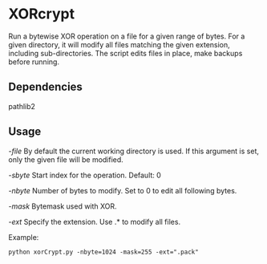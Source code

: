 # XORcrypt

Run a bytewise XOR operation on a file for a given range of bytes.
For a given directory, it will modify all files matching the given extension, including sub-directories.
The script edits files in place, make backups before running.

## Dependencies

pathlib2

## Usage

*-file* By default the current working directory is used. If this argument is set, only the given file will be modified.

*-sbyte* Start index for the operation. Default: 0

*-nbyte* Number of bytes to modify. Set to 0 to edit all following bytes.

*-mask* Bytemask used with XOR.

*-ext* Specify the extension. Use .* to modify all files.

Example:
```
python xorCrypt.py -nbyte=1024 -mask=255 -ext=".pack"
```
